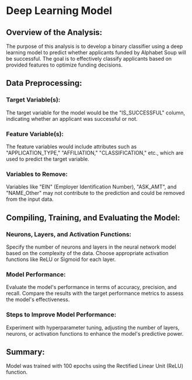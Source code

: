 # Deep Learning Model

## Overview of the Analysis: ##
The purpose of this analysis is to develop a binary classifier using a deep learning model to predict whether applicants funded by Alphabet Soup will be successful. The goal is to effectively classify applicants based on provided features to optimize funding decisions.

## Data Preprocessing: ##

### Target Variable(s): ###
The target variable for the model would be the "IS_SUCCESSFUL" column, indicating whether an applicant was successful or not.

### Feature Variable(s): ###
The feature variables would include attributes such as "APPLICATION_TYPE," "AFFILIATION," "CLASSIFICATION," etc., which are used to predict the target variable.

### Variables to Remove: ###
Variables like "EIN" (Employer Identification Number), "ASK_AMT", and "NAME_Other" may not contribute to the prediction and could be removed from the input data.

## Compiling, Training, and Evaluating the Model: ##

### Neurons, Layers, and Activation Functions: ###
Specify the number of neurons and layers in the neural network model based on the complexity of the data. Choose appropriate activation functions like ReLU or Sigmoid for each layer.

### Model Performance: ###
Evaluate the model's performance in terms of accuracy, precision, and recall. Compare the results with the target performance metrics to assess the model's effectiveness.

### Steps to Improve Model Performance: ###
Experiment with hyperparameter tuning, adjusting the number of layers, neurons, or activation functions to enhance the model's predictive power.

## Summary: ##
Model was trained with 100 epochs using the Rectified Linear Unit (ReLU) function. 

